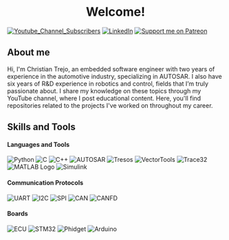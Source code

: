 # <h1 align="center"> Welcome! </h1>

[![Youtube_Channel_Subscribers](https://img.shields.io/youtube/channel/subscribers/UCaZshs4Uoqf6Ysq35iyOSew?style=for-the-badge)](https://www.youtube.com/@SDyChristian)
[![LinkedIn](https://img.shields.io/badge/LinkedIn-blue?logo=linkedin&logoColor=white&style=for-the-badge)](https://www.linkedin.com/in/christian-alejandro-trejo-ramos-49b110113/)
[![Support me on Patreon](https://img.shields.io/endpoint.svg?url=https%3A%2F%2Fshieldsio-patreon.vercel.app%2Fapi%3Fusername%3DSdyc%26type%3Dpatrons&style=for-the-badge)](https://patreon.com/Sdyc)

## About me

Hi, I'm Christian Trejo, an embedded software engineer with two years of experience in the automotive industry, specializing in AUTOSAR. I also have six years of R&D experience in robotics and control, fields that I’m truly passionate about. I share my knowledge on these topics through my YouTube channel, where I post educational content. Here, you'll find repositories related to the projects I've worked on throughout my career.

## Skills and Tools

#### Languages and Tools                                                                                       

![Python](https://img.shields.io/badge/Python-%2314354C.svg?style=for-the-badge&logo=python&logoColor=white)
![C](https://img.shields.io/badge/C%20-%232370ED.svg?style=for-the-badge&logo=c&logoColor=white)
![C++](https://img.shields.io/badge/C++%20-%2300599C.svg?style=for-the-badge&logo=c%2B%2B&logoColor=white)
![AUTOSAR](https://img.shields.io/badge/AUTOSAR-gray?style=for-the-badge&logo)
![Tresos](https://img.shields.io/badge/Tresos-green?style=for-the-badge&logo)
![VectorTools](https://img.shields.io/badge/CANalyzer/CANoe-red?style=for-the-badge)
![Trace32](https://img.shields.io/badge/Trace32-gray?style=for-the-badge)
![MATLAB Logo](https://img.shields.io/badge/MATLAB-blue?style=for-the-badge&logo)
![Simulink](https://img.shields.io/badge/Simulink-blue?style=for-the-badge)

#### Communication Protocols

![UART](https://img.shields.io/badge/UART-gray?style=for-the-badge&logo)
![I2C](https://img.shields.io/badge/I2C-gray?style=for-the-badge&logo)
![SPI](https://img.shields.io/badge/SPI-gray?style=for-the-badge&logo)
![CAN](https://img.shields.io/badge/CAN-gray?style=for-the-badge&logo)
![CANFD](https://img.shields.io/badge/CANFD-gray?style=for-the-badge&logo)
  
#### Boards

![ECU](https://img.shields.io/badge/ECU(AURIX/TC3xx)-gray?style=for-the-badge&logo)
![STM32](https://img.shields.io/badge/Nucleo(STM32)-skyblue?style=for-the-badge&logo)
![Phidget](https://img.shields.io/badge/Phidget-gray?style=for-the-badge&logo)
![Arduino](https://img.shields.io/badge/Arduino(atmega)-blue?style=for-the-badge&logo)


